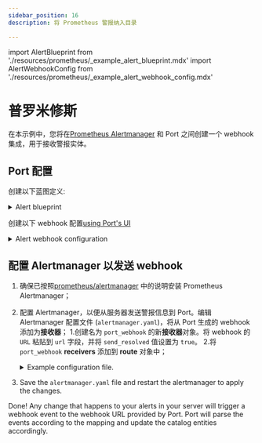```yaml
---
sidebar_position: 16
description: 将 Prometheus 警报纳入目录

---
```


import AlertBlueprint from './resources/prometheus/_example_alert_blueprint.mdx'
import AlertWebhookConfig from './resources/prometheus/_example_alert_webhook_config.mdx'

# 普罗米修斯

在本示例中，您将在[Prometheus Alertmanager](https://prometheus.io/docs/alerting/latest/alertmanager/) 和 Port 之间创建一个 webhook 集成，用于接收警报实体。

## Port 配置

创建以下蓝图定义: 

<details>
<summary>Alert blueprint</summary>

<AlertBlueprint/>

</details>

创建以下 webhook 配置[using Port's UI](/build-your-software-catalog/sync-data-to-catalog/webhook/?operation=ui#configuring-webhook-endpoints)

<details>

<summary>Alert webhook configuration</summary>

1. **基本信息** 选项卡 - 填写以下详细信息: 
    1.title: `Prometheus Alert Mapper`；
    2.标识符 : `prometheus_alert_mapper`；
    3.Description : `将 Prometheus 警报映射到 Port` 的 webhook 配置；
    4.图标 : `Prometheus`；
2. **集成配置**选项卡 - 填写以下 JQ 映射: 
   <AlertWebhookConfig/>
3.点击页面底部的**保存**。

</details>

## 配置 Alertmanager 以发送 webhook

1. 确保已按照[prometheus/alertmanager](https://github.com/prometheus/alertmanager#installation) 中的说明安装 Prometheus Alertmanager；
2. 配置 Alertmanager，以便从服务器发送警报信息到 Port。编辑 Alertmanager 配置文件 (`alertmanager.yaml`)，将从 Port 生成的 webhook 添加为**接收器**；
    1.创建名为 `port_webhook` 的新**接收器**对象。将 webhook 的 `URL` 粘贴到 `url` 字段，并将 `send_resolved` 值设置为 `true`。
    2.将 `port_webhook` **receivers** 添加到 **route** 对象中；
   <details>
   <summary>Example configuration file.</summary>

   ```yaml showLineNumbers
   global:
     resolve_timeout: 20s

   route:
     group_wait: 30s
     group_interval: 5m
     repeat_interval: 3h
     receiver: port_webhook

   receivers:
    - name: port_webhook
    webhook_configs:
    - url: https://port-webhook-url
       send_resolved: true
   ```

   </details>

3. Save the `alertmanager.yaml` file and restart the alertmanager to apply the changes.

Done! Any change that happens to your alerts in your server will trigger a webhook event to the webhook URL provided by Port. Port will parse the events according to the mapping and update the catalog entities accordingly.
```
